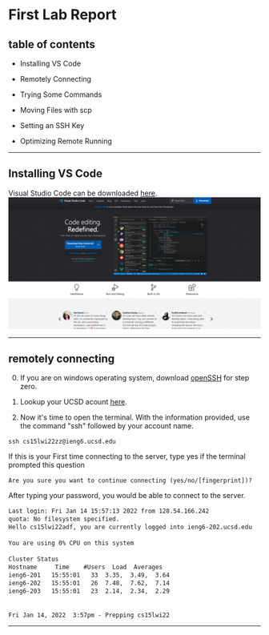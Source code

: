 # First Lab Report

## table of contents

* Installing VS Code

* Remotely Connecting
* Trying Some Commands
* Moving Files with scp
* Setting an SSH Key
* Optimizing Remote Running

---

## Installing VS Code

Visual Studio Code can be downloaded [here](https://code.visualstudio.com/).
![Image](screenshots/vscode.png)

---

## remotely connecting
0) If you are on windows operating system, download [openSSH](https://docs.microsoft.com/en-us/windows-server/administration/openssh/openssh_install_firstuse) for step zero.

1) Lookup your UCSD acount [here](https://sdacs.ucsd.edu/~icc/index.php).
2) Now it's time to open the terminal. With the information provided, use the command "ssh" followed by your account name. 
```
ssh cs15lwi22zz@ieng6.ucsd.edu
```
If this is your First time connecting to the server, type yes if the terminal prompted this question 
```
Are you sure you want to continue connecting (yes/no/[fingerprint])?
```
After typing your password, you would be able to connect to the server.

```
Last login: Fri Jan 14 15:57:13 2022 from 128.54.166.242
quota: No filesystem specified.
Hello cs15lwi22adf, you are currently logged into ieng6-202.ucsd.edu

You are using 0% CPU on this system

Cluster Status 
Hostname     Time    #Users  Load  Averages  
ieng6-201   15:55:01   33  3.35,  3.49,  3.64
ieng6-202   15:55:01   26  7.48,  7.62,  7.14
ieng6-203   15:55:01   23  2.14,  2.34,  2.29

 
Fri Jan 14, 2022  3:57pm - Prepping cs15lwi22
```
---